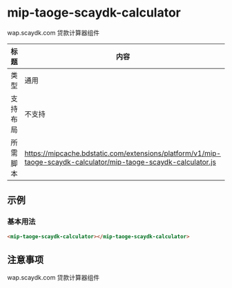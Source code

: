 # mip-taoge-scaydk-calculator

wap.scaydk.com 贷款计算器组件

标题|内容
----|----
类型|通用
支持布局|  不支持
所需脚本|https://mipcache.bdstatic.com/extensions/platform/v1/mip-taoge-scaydk-calculator/mip-taoge-scaydk-calculator.js

## 示例

### 基本用法
```html
<mip-taoge-scaydk-calculator></mip-taoge-scaydk-calculator>
```



## 注意事项

wap.scaydk.com 贷款计算器组件
